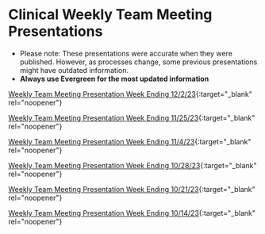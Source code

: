 # Clinical Weekly Team Meeting Presentations
- Please note: These presentations were accurate when they were published. However, as processes change, some previous presentations might have outdated information.
- **Always use Evergreen for the most updated information**


[Weekly Team Meeting Presentation Week Ending 12/2/23](https://mygainwell.sharepoint.com/:p:/t/OHSupervisorsandSr.Techs/EUqkAeMTifJIhwcAtzQOztwBj622Gy1tF1elJ9o07dBsUg?e=btLFnB){:target="_blank" rel="noopener"}

[Weekly Team Meeting Presentation Week Ending 11/25/23](https://mygainwell.sharepoint.com/:p:/t/OHSupervisorsandSr.Techs/EUc9L2G3DyJMmR-Q22heibwBSRhjKgD5IuaxxusOkzY8Ug?e=wTWDKk){:target="_blank" rel="noopener"}

[Weekly Team Meeting Presentation Week Ending 11/4/23](https://mygainwell.sharepoint.com/:p:/t/OHSupervisorsandSr.Techs/Ea06ZVoBkbBFoQMyjo6oS3sB3r4zl1Pc6zuJOXG0G02x7g?e=rp3eu8){:target="_blank" rel="noopener"}

[Weekly Team Meeting Presentation Week Ending 10/28/23](https://mygainwell.sharepoint.com/:p:/t/OHSupervisorsandSr.Techs/EViY_pUGtI9Irjp5oCY5Gs8BDz1SfkD4dnS90MwOYt2W4A?e=VOLe7J){:target="_blank" rel="noopener"}

[Weekly Team Meeting Presentation Week Ending 10/21/23](https://mygainwell.sharepoint.com/:p:/r/teams/OHSupervisorsandSr.Techs/Shared%20Documents/General/Weekly%20Team%20Meeting%20Powerpoints/Previous%20Weekly%20Powerpoints/Shared%20Team%20Meeting%20Week%20Ending%2010.21.pptx?d=w11965c14453e4c49a86507fbfd725713&csf=1&web=1&e=hHywbP){:target="_blank" rel="noopener"}

[Weekly Team Meeting Presentation Week Ending 10/14/23](https://mygainwell.sharepoint.com/:p:/t/SPBMPAOperations/EaHLc8sVLpBLhs3NntWPaI8BGmXAnhL2kxo7VMiu1XfcNQ?e=0gFpAI){:target="_blank" rel="noopener"}






